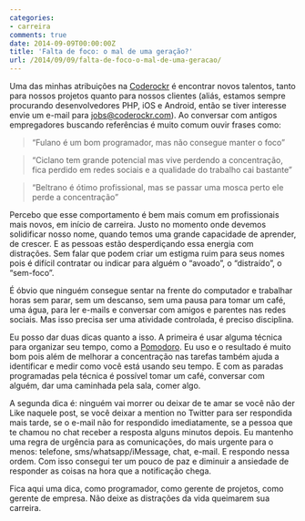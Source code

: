 ```yaml
---
categories:
- carreira
comments: true
date: 2014-09-09T00:00:00Z
title: 'Falta de foco: o mal de uma geração?'
url: /2014/09/09/falta-de-foco-o-mal-de-uma-geracao/
---
```


Uma das minhas atribuições na [Coderockr](http://coderockr.com) é encontrar novos talentos, tanto para nossos projetos quanto para nossos clientes (aliás, estamos sempre procurando desenvolvedores PHP, iOS e Android, então se tiver interesse envie um e-mail para jobs@coderockr.com).  Ao conversar com antigos empregadores buscando referências é muito comum ouvir frases como:

> “Fulano é um bom programador, mas não consegue manter o foco”

> “Ciclano tem grande potencial mas vive perdendo a concentração, fica perdido em redes sociais e a qualidade do trabalho cai bastante”

> “Beltrano é ótimo profissional, mas se passar uma mosca perto ele perde a concentração”

Percebo que esse comportamento é bem mais comum em profissionais mais novos, em início de carreira. Justo no momento onde devemos solidificar nosso nome, quando temos uma grande capacidade de aprender, de crescer. E as pessoas estão desperdiçando essa energia com distrações. Sem falar que podem criar um estigma ruim para seus nomes pois é difícil contratar ou indicar para alguém o “avoado”, o “distraído”, o “sem-foco”. 

É óbvio que ninguém consegue sentar na frente do computador e trabalhar horas sem parar, sem um descanso, sem uma pausa para tomar um café, uma água, para ler e-mails e conversar com amigos e parentes nas redes sociais. Mas isso precisa ser uma atividade controlada, é preciso disciplina. 

Eu posso dar duas dicas quanto a isso. A primeira é usar alguma técnica para organizar seu tempo, como a [Pomodoro](http://pt.wikipedia.org/wiki/T%C3%A9cnica_pomodoro).  Eu uso e o resultado é muito bom pois além de melhorar a concentração nas tarefas também ajuda a identificar e medir como você está usando seu tempo. E com as paradas programadas pela técnica é possível tomar um café, conversar com alguém, dar uma caminhada pela sala, comer algo.

A segunda dica é: ninguém vai morrer ou deixar de te amar se você não der Like naquele post, se você deixar a mention no Twitter para ser respondida mais tarde, se o e-mail não for respondido imediatamente, se a pessoa que te chamou no chat receber a resposta alguns minutos depois. Eu mantenho uma regra de urgência para as comunicações, do mais urgente para o menos: telefone, sms/whatsapp/iMessage, chat, e-mail. E respondo nessa ordem. Com isso consegui ter um pouco de paz e diminuir a ansiedade de responder as coisas na hora que a notificação chega. 

Fica aqui uma dica, como programador, como gerente de projetos, como gerente de empresa. Não deixe as distrações da vida queimarem sua carreira. 

